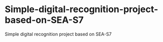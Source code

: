 # Simple-digital-recognition-project-based-on-SEA-S7
Simple digital recognition project based on SEA-S7

